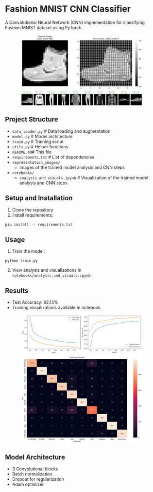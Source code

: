 # Fashion MNIST CNN Classifier

A Convolutional Neural Network (CNN) implementation for classifying Fashion MNIST dataset using PyTorch.

<div align="center">
  <img src="representation_images/image_vs_pixels.png" width="400" alt="Image vs Pixels Visualization"/>
  <img src="representation_images/model_predictions_example.png" width="400" alt="Model Predictions Example"/>
</div>


## Project Structure
* `data_loader.py` # Data loading and augmentation
* `model.py` # Model architecture
* `train.py` # Training script
* `utils.py` # Helper functions
* `README.md`# This file
* `requirements.txt` # List of dependencies
* `representation_images/`
    * Images of the trained model analysis and CNN steps
* `notebooks/`
    * `analysis_and_visuals.ipynb` # Visualization of the trained model analysis and CNN steps

## Setup and Installation
1. Clone the repository
2. Install requirements:
``` bash
pip install -r requirements.txt
```
## Usage
1. Train the model:
``` bash
python train.py
```

2. View analysis and visualizations in `notebooks/analysis_and_visuals.ipynb`

## Results
- Test Accuracy: 92.13%
- Training visualizations available in notebook

<div align="center">
  <img src="training_history.png" width="400" alt="Training Loss and Accuracy"/>
  <img src="representation_images/confusion_matrix.png" width="400" alt="Confusion Matrix"/>
</div>

## Model Architecture
- 3 Convolutional blocks
- Batch normalization
- Dropout for regularization
- Adam optimizer
